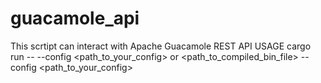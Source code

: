 # guacamole_api

This scrtipt can interact with Apache Guacamole REST API
USAGE cargo run -- --config <path_to_your_config> or <path_to_compiled_bin_file> --config <path_to_your_config>
